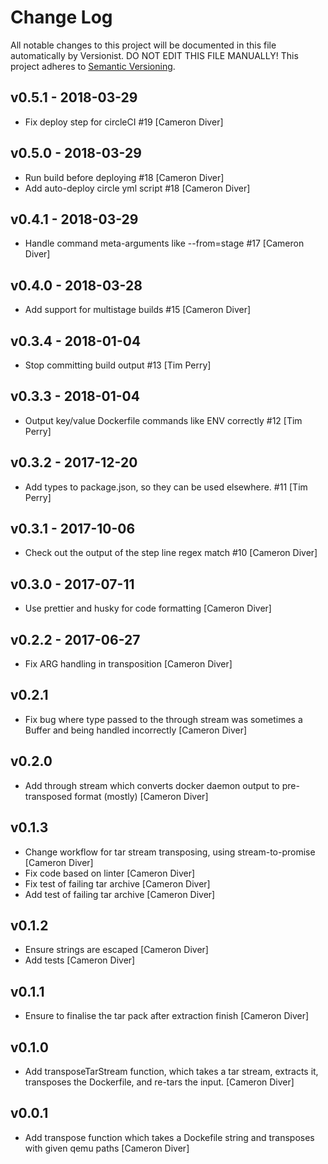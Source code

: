 # Change Log

All notable changes to this project will be documented in this file
automatically by Versionist. DO NOT EDIT THIS FILE MANUALLY!
This project adheres to [Semantic Versioning](http://semver.org/).

## v0.5.1 - 2018-03-29

* Fix deploy step for circleCI #19 [Cameron Diver]

## v0.5.0 - 2018-03-29

* Run build before deploying #18 [Cameron Diver]
* Add auto-deploy circle yml script #18 [Cameron Diver]

## v0.4.1 - 2018-03-29

* Handle command meta-arguments like --from=stage #17 [Cameron Diver]

## v0.4.0 - 2018-03-28

* Add support for multistage builds #15 [Cameron Diver]

## v0.3.4 - 2018-01-04

* Stop committing build output #13 [Tim Perry]

## v0.3.3 - 2018-01-04

* Output key/value Dockerfile commands like ENV correctly #12 [Tim Perry]

## v0.3.2 - 2017-12-20

* Add types to package.json, so they can be used elsewhere. #11 [Tim Perry]

## v0.3.1 - 2017-10-06

* Check out the output of the step line regex match #10 [Cameron Diver]

## v0.3.0 - 2017-07-11

* Use prettier and husky for code formatting [Cameron Diver]

## v0.2.2 - 2017-06-27

* Fix ARG handling in transposition [Cameron Diver]

## v0.2.1

* Fix bug where type passed to the through stream was sometimes a Buffer and
	being handled incorrectly [Cameron Diver]

## v0.2.0

* Add through stream which converts docker daemon output to pre-transposed
	format (mostly) [Cameron Diver]

## v0.1.3

* Change workflow for tar stream transposing, using stream-to-promise [Cameron
	Diver]
* Fix code based on linter [Cameron Diver]
* Fix test of failing tar archive [Cameron Diver]
* Add test of failing tar archive [Cameron Diver]

## v0.1.2

* Ensure strings are escaped [Cameron Diver]
* Add tests [Cameron Diver]

## v0.1.1

* Ensure to finalise the tar pack after extraction finish [Cameron Diver]

## v0.1.0

* Add transposeTarStream function, which takes a tar stream, extracts it,
	transposes the Dockerfile, and re-tars the input. [Cameron Diver]

## v0.0.1

* Add transpose function which takes a Dockefile string and transposes with
	given qemu paths [Cameron Diver]
